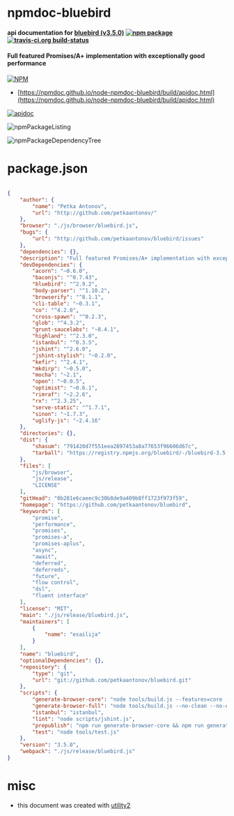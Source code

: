 # npmdoc-bluebird

#### api documentation for  [bluebird (v3.5.0)](https://github.com/petkaantonov/bluebird)  [![npm package](https://img.shields.io/npm/v/npmdoc-bluebird.svg?style=flat-square)](https://www.npmjs.org/package/npmdoc-bluebird) [![travis-ci.org build-status](https://api.travis-ci.org/npmdoc/node-npmdoc-bluebird.svg)](https://travis-ci.org/npmdoc/node-npmdoc-bluebird)

#### Full featured Promises/A+ implementation with exceptionally good performance

[![NPM](https://nodei.co/npm/bluebird.png?downloads=true&downloadRank=true&stars=true)](https://www.npmjs.com/package/bluebird)

- [https://npmdoc.github.io/node-npmdoc-bluebird/build/apidoc.html](https://npmdoc.github.io/node-npmdoc-bluebird/build/apidoc.html)

[![apidoc](https://npmdoc.github.io/node-npmdoc-bluebird/build/screenCapture.buildCi.browser.%252Ftmp%252Fbuild%252Fapidoc.html.png)](https://npmdoc.github.io/node-npmdoc-bluebird/build/apidoc.html)

![npmPackageListing](https://npmdoc.github.io/node-npmdoc-bluebird/build/screenCapture.npmPackageListing.svg)

![npmPackageDependencyTree](https://npmdoc.github.io/node-npmdoc-bluebird/build/screenCapture.npmPackageDependencyTree.svg)



# package.json

```json

{
    "author": {
        "name": "Petka Antonov",
        "url": "http://github.com/petkaantonov/"
    },
    "browser": "./js/browser/bluebird.js",
    "bugs": {
        "url": "http://github.com/petkaantonov/bluebird/issues"
    },
    "dependencies": {},
    "description": "Full featured Promises/A+ implementation with exceptionally good performance",
    "devDependencies": {
        "acorn": "~0.6.0",
        "baconjs": "^0.7.43",
        "bluebird": "^2.9.2",
        "body-parser": "^1.10.2",
        "browserify": "^8.1.1",
        "cli-table": "~0.3.1",
        "co": "^4.2.0",
        "cross-spawn": "^0.2.3",
        "glob": "^4.3.2",
        "grunt-saucelabs": "~8.4.1",
        "highland": "^2.3.0",
        "istanbul": "^0.3.5",
        "jshint": "^2.6.0",
        "jshint-stylish": "~0.2.0",
        "kefir": "^2.4.1",
        "mkdirp": "~0.5.0",
        "mocha": "~2.1",
        "open": "~0.0.5",
        "optimist": "~0.6.1",
        "rimraf": "~2.2.6",
        "rx": "^2.3.25",
        "serve-static": "^1.7.1",
        "sinon": "~1.7.3",
        "uglify-js": "~2.4.16"
    },
    "directories": {},
    "dist": {
        "shasum": "791420d7f551eea2897453a8a77653f96606d67c",
        "tarball": "https://registry.npmjs.org/bluebird/-/bluebird-3.5.0.tgz"
    },
    "files": [
        "js/browser",
        "js/release",
        "LICENSE"
    ],
    "gitHead": "0b281e6caeec9c30b8de9a409b8ff1723f973f59",
    "homepage": "https://github.com/petkaantonov/bluebird",
    "keywords": [
        "promise",
        "performance",
        "promises",
        "promises-a",
        "promises-aplus",
        "async",
        "await",
        "deferred",
        "deferreds",
        "future",
        "flow control",
        "dsl",
        "fluent interface"
    ],
    "license": "MIT",
    "main": "./js/release/bluebird.js",
    "maintainers": [
        {
            "name": "esailija"
        }
    ],
    "name": "bluebird",
    "optionalDependencies": {},
    "repository": {
        "type": "git",
        "url": "git://github.com/petkaantonov/bluebird.git"
    },
    "scripts": {
        "generate-browser-core": "node tools/build.js --features=core --no-debug --release --zalgo --browser --minify && mv js/browser/bluebird.js js/browser/bluebird.core.js && mv js/browser/bluebird.min.js js/browser/bluebird.core.min.js",
        "generate-browser-full": "node tools/build.js --no-clean --no-debug --release --browser --minify",
        "istanbul": "istanbul",
        "lint": "node scripts/jshint.js",
        "prepublish": "npm run generate-browser-core && npm run generate-browser-full",
        "test": "node tools/test.js"
    },
    "version": "3.5.0",
    "webpack": "./js/release/bluebird.js"
}
```



# misc
- this document was created with [utility2](https://github.com/kaizhu256/node-utility2)
